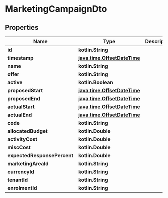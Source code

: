 
# MarketingCampaignDto

## Properties
| Name | Type | Description | Notes |
| ------------ | ------------- | ------------- | ------------- |
| **id** | **kotlin.String** |  |  [optional] |
| **timestamp** | [**java.time.OffsetDateTime**](java.time.OffsetDateTime.md) |  |  [optional] |
| **name** | **kotlin.String** |  |  [optional] |
| **offer** | **kotlin.String** |  |  [optional] |
| **active** | **kotlin.Boolean** |  |  [optional] |
| **proposedStart** | [**java.time.OffsetDateTime**](java.time.OffsetDateTime.md) |  |  [optional] |
| **proposedEnd** | [**java.time.OffsetDateTime**](java.time.OffsetDateTime.md) |  |  [optional] |
| **actualStart** | [**java.time.OffsetDateTime**](java.time.OffsetDateTime.md) |  |  [optional] |
| **actualEnd** | [**java.time.OffsetDateTime**](java.time.OffsetDateTime.md) |  |  [optional] |
| **code** | **kotlin.String** |  |  [optional] |
| **allocatedBudget** | **kotlin.Double** |  |  [optional] |
| **activityCost** | **kotlin.Double** |  |  [optional] |
| **miscCost** | **kotlin.Double** |  |  [optional] |
| **expectedResponsePercent** | **kotlin.Double** |  |  [optional] |
| **marketingAreaId** | **kotlin.String** |  |  [optional] |
| **currencyId** | **kotlin.String** |  |  [optional] |
| **tenantId** | **kotlin.String** |  |  [optional] |
| **enrolmentId** | **kotlin.String** |  |  [optional] |



